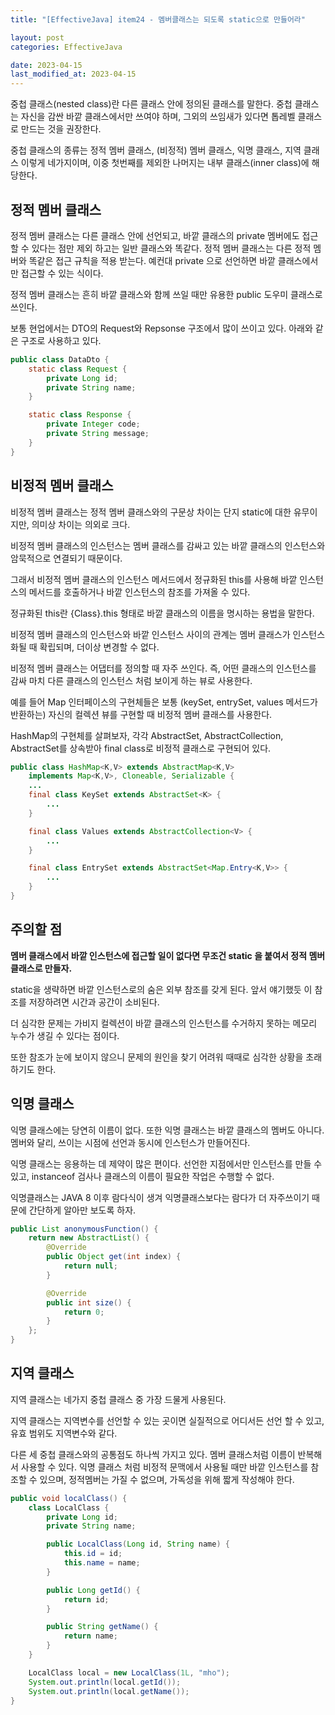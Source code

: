 ```yaml
---
title: "[EffectiveJava] item24 - 멤버클래스는 되도록 static으로 만들어라"

layout: post
categories: EffectiveJava

date: 2023-04-15
last_modified_at: 2023-04-15
---
```


중첩 클래스(nested class)란 다른 클래스 안에 정의된 클래스를 말한다. 중첩 클래스는 자신을 감싼 바깥 클래스에서만 쓰여야 하며, 그외의 쓰임새가 있다면 톱레벨 클래스로 만드는 것을 권장한다.

중첩 클래스의 종류는 정적 멤버 클래스, (비정적) 멤버 클래스, 익명 클래스, 지역 클래스 이렇게 네가지이며, 이중 첫번째를 제외한 나머지는 내부 클래스(inner class)에 해당한다.


## 정적 멤버 클래스

정적 멤버 클래스는 다른 클래스 안에 선언되고, 바깥 클래스의 private 멤버에도 접근할 수 있다는 점만 제외 하고는 일반 클래스와 똑같다. 정적 멤버 클래스는 다른 정적 멤버와 똑같은 접근 규칙을 적용 받는다.
예컨대 private 으로 선언하면 바깥 클래스에서만 접근할 수 있는 식이다.

정적 멤버 클래스는 흔히 바깥 클래스와 함께 쓰일 때만 유용한 public 도우미 클래스로 쓰인다.

보통 현업에서는 DTO의 Request와 Repsonse 구조에서 많이 쓰이고 있다.
아래와 같은 구조로 사용하고 있다.

```java
public class DataDto {
    static class Request {
        private Long id;
        private String name;
    }

    static class Response {
        private Integer code;
        private String message;
    }
}
```


## 비정적 멤버 클래스

비정적 멤버 클래스는 정적 멤버 클래스와의 구문상 차이는 단지 static에 대한 유무이지만, 의미상 차이는 의외로 크다.

비정적 멤버 클래스의 인스턴스는 멤버 클래스를 감싸고 있는 바깥 클래스의 인스턴스와 암묵적으로 연결되기 때문이다.

그래서 비정적 멤버 클래스의 인스턴스 메서드에서 정규화된 this를 사용해 바깥 인스턴스의 메서드를 호출하거나 바깥 인스턴스의 참조를 가져올 수 있다.

정규화된 this란 {Class}.this 형태로 바깥 클래스의 이름을 명시하는 용법을 말한다.


비정적 멤버 클래스의 인스턴스와 바깥 인스턴스 사이의 관계는 멤버 클래스가 인스턴스화될 때 확립되며, 더이상 변경할 수 없다.

비정적 멤버 클래스는 어댑터를 정의할 때 자주 쓰인다. 즉, 어떤 클래스의 인스턴스를 감싸 마치 다른 클래스의 인스턴스 처럼 보이게 하는 뷰로 사용한다.

예를 들어 Map 인터페이스의 구현체들은 보통 (keySet, entrySet, values 메서드가 반환하는) 자신의 컬렉션 뷰를 구현할 때 비정적 멤버 클래스를 사용한다.

HashMap의 구현체를 살펴보자, 각각 AbstractSet, AbstractCollection, AbstractSet를 상속받아 final class로 비정적 클래스로 구현되어 있다.

```java
public class HashMap<K,V> extends AbstractMap<K,V>
    implements Map<K,V>, Cloneable, Serializable {
    ...
    final class KeySet extends AbstractSet<K> {
        ...
    }

    final class Values extends AbstractCollection<V> {
        ...
    }

    final class EntrySet extends AbstractSet<Map.Entry<K,V>> {
        ...
    }
}
```


## 주의할 점

**멤버 클래스에서 바깥 인스턴스에 접근할 일이 없다면 무조건 static 을 붙여서 정적 멤버 클래스로 만들자.**

static을 생략하면 바깥 인스턴스로의 숨은 외부 참조를 갖게 된다. 앞서 얘기했듯 이 참조를 저장하려면 시간과 공간이 소비된다.

더 심각한 문제는 가비지 컬렉션이 바깥 클래스의 인스턴스를 수거하지 못하는 메모리 누수가 생길 수 있다는 점이다.

또한 참조가 눈에 보이지 않으니 문제의 원인을 찾기 어려워 때때로 심각한 상황을 초래하기도 한다.


## 익명 클래스

익명 클래스에는 당연히 이름이 없다. 또한 익명 클래스는 바깥 클래스의 멤버도 아니다. 멤버와 달리, 쓰이는 시점에 선언과 동시에 인스턴스가 만들어진다.

익명 클래스는 응용하는 데 제약이 많은 편이다. 선언한 지점에서만 인스턴스를 만들 수 있고, instanceof 검사나 클래스의 이름이 필요한 작업은 수행할 수 없다.

익명클래스는 JAVA 8 이후 람다식이 생겨 익명클래스보다는 람다가 더 자주쓰이기 때문에 간단하게 알아만 보도록 하자.

```java
public List anonymousFunction() {
    return new AbstractList() {
        @Override
        public Object get(int index) {
            return null;
        }

        @Override
        public int size() {
            return 0;
        }
    };
}
```


## 지역 클래스

지역 클래스는 네가지 중첩 클래스 중 가장 드물게 사용된다.

지역 클래스는 지역변수를 선언할 수 있는 곳이면 실질적으로 어디서든 선언 할 수 있고, 유효 범위도 지역변수와 같다.

다른 세 중첩 클래스와의 공통점도 하나씩 가지고 있다. 멤버 클래스처럼 이름이 반복해서 사용할 수 있다. 익명 클래스 처럼 비정적 문맥에서 사용될 때만 바깥 인스턴스를 참조할 수 있으며, 정적멤버는 가질 수 없으며, 가독성을 위해 짧게 작성해야 한다.


```java
public void localClass() {
    class LocalClass {
        private Long id;
        private String name;

        public LocalClass(Long id, String name) {
            this.id = id;
            this.name = name;
        }

        public Long getId() {
            return id;
        }

        public String getName() {
            return name;
        }
    }

    LocalClass local = new LocalClass(1L, "mho");
    System.out.println(local.getId());
    System.out.println(local.getName());
}
```
